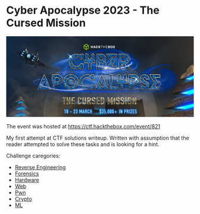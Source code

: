 # Cyber Apocalypse 2023 - The Cursed Mission

![Cyber Apocalypse 2023 - The Cursed Mission](ctf-banner.png)

The event was hosted at https://ctf.hackthebox.com/event/821

My first attempt at CTF solutions writeup. Written with assumption that the reader attempted to solve these tasks and is looking for a hint.

Challenge caregories:

* [Reverse Engineering](re.md)
* [Forensics](forensics.md)
* [Hardware](hw.md)
* [Web](web.md)
* [Pwn](pwn.md)
* [Crypto](crypto.md)
* [ML](ml.md)

<!--html_preserve-->
<script async src="https://www.googletagmanager.com/gtag/js?id=G-RG4HKM3EP9"></script>
<script>
  window.dataLayer = window.dataLayer || [];
  function gtag(){dataLayer.push(arguments);}
  gtag('js', new Date());

  gtag('config', 'G-RG4HKM3EP9');
</script>

<!--/html_preserve-->